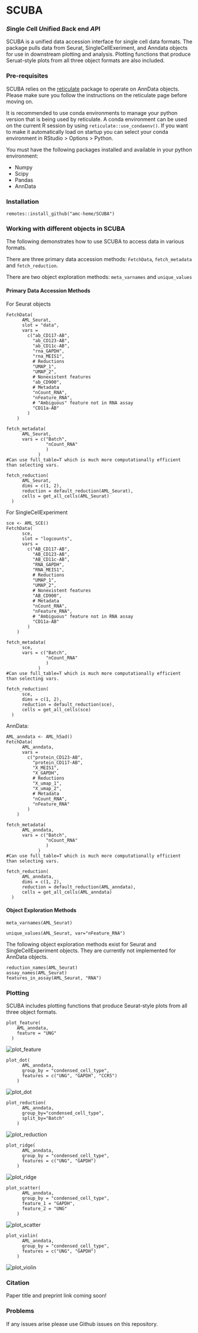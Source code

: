 # SCUBA

###  *S*ingle *C*ell *U*nified *B*ack end *A*PI 

SCUBA is a unified data accession interface for single cell data formats. The package pulls data from Seurat, SingleCellExeriment, and Anndata objects for use in downstream plotting and analysis. Plotting functions that produce Seruat-style plots from all three object formats are also included.

### Pre-requisites

SCUBA relies on the [reticulate](https://rstudio.github.io/reticulate/) package to operate on AnnData objects. Please make sure you follow the instructions on the reticulate page before moving on.  

It is recommended to use conda environments to manage your python version that is being used by reticulate. A conda environment can be used on the current R session by using `reticulate::use_condaenv()`. If you want to make it automatically load on startup you can select your conda environment in RStudio > Options > Python. 

You must have the following packages installed and available in your python environment:
- Numpy
- Scipy
- Pandas
- AnnData

### Installation

```
remotes::install_github("amc-heme/SCUBA")
```


### Working with different objects in SCUBA
The following demonstrates how to use SCUBA to access data in various formats.

There are three primary data accession methods: `FetchData`, `fetch_metadata` and `fetch_reduction`. 

There are two object exploration methods: `meta_varnames` and `unique_values`


 
#### Primary Data Accession Methods

For Seurat objects 

```
FetchData(
      AML_Seurat,
      slot = "data",
      vars =
        c("ab_CD117-AB",
          "ab_CD123-AB",
          "ab_CD11c-AB",
          "rna_GAPDH",
          "rna_MEIS1",
          # Reductions
          "UMAP_1",
          "UMAP_2",
          # Nonexistent features
          "ab_CD900",
          # Metadata
          "nCount_RNA",
          "nFeature_RNA",
          # "Ambiguous" feature not in RNA assay
          "CD11a-AB"
        )
    )
    
fetch_metadata(
      AML_Seurat, 
      vars = c("Batch", 
               "nCount_RNA"
               )
            )
#Can use full_table=T which is much more computationally efficient than selecting vars.

fetch_reduction(
      AML_Seurat,
      dims = c(1, 2), 
      reduction = default_reduction(AML_Seurat), 
      cells = get_all_cells(AML_Seurat)
  )

```

For SingleCellExperiment

```
sce <- AML_SCE()
FetchData(
      sce,
      slot = "logcounts",
      vars =
        c("AB_CD117-AB",
          "AB_CD123-AB",
          "AB_CD11c-AB",
          "RNA_GAPDH",
          "RNA_MEIS1",
          # Reductions
          "UMAP_1",
          "UMAP_2",
          # Nonexistent features
          "AB_CD900",
          # Metadata
          "nCount_RNA",
          "nFeature_RNA",
          # "Ambiguous" feature not in RNA assay
          "CD11a-AB"
        )
    )

fetch_metadata(
      sce, 
      vars = c("Batch", 
               "nCount_RNA"
               )
            )
#Can use full_table=T which is much more computationally efficient than selecting vars.

fetch_reduction(
      sce,
      dims = c(1, 2), 
      reduction = default_reduction(sce), 
      cells = get_all_cells(sce)
  )
```

AnnData:

```
AML_anndata <- AML_h5ad()
FetchData(
      AML_anndata,
      vars =
        c("protein_CD123-AB",
          "protein_CD117-AB",
          "X_MEIS1",
          "X_GAPDH",
          # Reductions
          "X_umap_1",
          "X_umap_2",
          # Metadata
          "nCount_RNA",
          "nFeature_RNA"
        )
    )
    
fetch_metadata(
      AML_anndata, 
      vars = c("Batch", 
               "nCount_RNA"
               )
            )
#Can use full_table=T which is much more computationally efficient than selecting vars.

fetch_reduction(
      AML_anndata,
      dims = c(1, 2), 
      reduction = default_reduction(AML_anndata), 
      cells = get_all_cells(AML_anndata)
  )
```

#### Object Exploration Methods

```
meta_varnames(AML_Seurat)

unique_values(AML_Seurat, var="nFeature_RNA")
```

The following object exploration methods exist for Seurat and SingleCellExperiment objects. They are currently not implemented for AnnData objects.

```
reduction_names(AML_Seurat)
assay_names(AML_Seurat)
features_in_assay(AML_Seurat, "RNA")
```

### Plotting

SCUBA includes plotting functions that produce Seurat-style plots from all three object formats. 

```
plot_feature(
    AML_anndata, 
    feature = "UNG"
  )
```
![plot_feature](inst/images/examples/plot_feature.jpeg)


```
plot_dot(
      AML_anndata, 
      group_by = "condensed_cell_type", 
      features = c("UNG", "GAPDH", "CCR5")
    )
```
![plot_dot](inst/images/examples/plot_dot.jpeg)


```
plot_reduction(
      AML_anndata,
      group_by="condensed_cell_type",
      split_by="Batch"
    )
```
![plot_reduction](inst/images/examples/plot_reduction.jpeg)

```
plot_ridge(
      AML_anndata, 
      group_by = "condensed_cell_type", 
      features = c("UNG", "GAPDH")
    )
```
![plot_ridge](inst/images/examples/plot_ridge.jpeg)

```
plot_scatter(
      AML_anndata, 
      group_by = "condensed_cell_type", 
      feature_1 = "GAPDH", 
      feature_2 = "UNG"
    )
```
![plot_scatter](inst/images/examples/plot_scatter.jpeg)

```
plot_violin(
      AML_anndata, 
      group_by = "condensed_cell_type",
      features = c("UNG", "GAPDH")
    )
```
![plot_violin](inst/images/examples/plot_violin.jpeg)


### Citation
Paper title and preprint link coming soon! 

### Problems
If any issues arise please use Github issues on this repository. 
